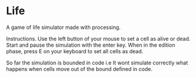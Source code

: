 # Life
A game of life simulator made with processing.

Instructions.
Use the left button of your mouse to set a cell as alive or dead.
Start and pause the simulation with the enter key.
When in the edition phase, press E on your keyboard to set all cells as dead.

So far the simulation is bounded in code i.e It wont simulate correctly what happens when cells move out of the bound defined in code. 
